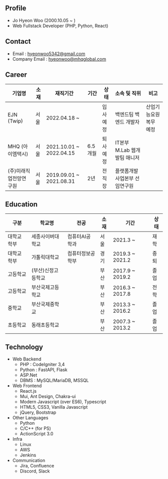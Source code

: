 ## Profile
  - Jo Hyeon Woo (2000.10.05 ~ )
  - Web Fullstack Developer (PHP, Python, React)

## Contact
- Email : hyeonwoo5342@gmail.com
- Company Email : hyeonwoo@mhqglobal.com

## Career
|기업명|소재|재직기간|기간|상태|소속 및 직위|비고|
|-|-|-|-|-|-|-|
|EJN (Twip)|서울|2022.04.18 ~ ||입사 예정|백엔드팀 백엔드 개발자|산업기능요원 복무 예정|
|MHQ (아이엠택시)|서울|2021.10.01 ~ 2022.04.15|6.5개월|퇴사 예정|IT본부 M.Lab 웹개발팀 매니저||
|(주)미래직업전망연구원|서울|2019.09.01 ~ 2021.08.31|2년|전 직장|플랫폼개발사업본부 선임연구원||

## Education
|구분|학교명|전공|소재|기간|상태|
|-|-|-|-|-|-|
|대학교 학부|세종사이버대학교|컴퓨터AI공학과|서울|2021.3 ~ |재학|
|대학교 학부|가톨릭대학교|컴퓨터정보공학부|경기|2019.3 ~ 2021.2|중퇴|
|고등학교|(부산)신정고등학교||부산|2017.9 ~ 2019.2|졸업|
|고등학교|부산국제고등학교||부산|2016.3 ~ 2017.8|전학|
|중학교|부산국제중학교||부산|2013.3 ~ 2016.2|졸업|
|초등학교|동래초등학교||부산|2007.3 ~ 2013.2|졸업|

## Technology
  - Web Backend
    - PHP : CodeIgniter 3,4
    - Python : FastAPI, Flask
    - ASP.Net
    - DBMS : MySQL/MariaDB, MSSQL
  - Web Frontend
    - React.js
    - Mui, Ant Design, Chakra-ui
    - Modern Javascript (over ES6), Typescript
    - HTML5, CSS3, Vanilla Javascript
    - jQuery, Bootstrap
  - Other Languages
    - Python
    - C/C++ (for PS)
    - ActionScript 3.0
  - Infra
    - Linux
    - AWS
    - Jenkins
  - Communication
    - Jira, Confluence
    - Discord, Slack
